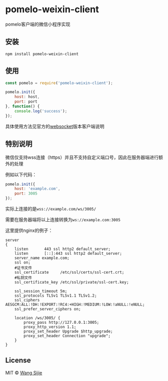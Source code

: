 # pomelo-weixin-client

pomelo客户端的微信小程序实现

## 安装

```
npm install pomelo-weixin-client
```

## 使用

```js
const pomelo = require('pomelo-weixin-client');

pomelo.init({
    host: host,
    port: port
}, function() {
    console.log('success');
});
```

具体使用方法见官方的[websocket](https://github.com/pomelonode/pomelo-jsclient-websocket)版本客户端说明

## 特别说明

微信仅支持wss连接（https）并且不支持自定义端口号，因此在服务器端进行额外的处理

例如以下代码：

```js
pomelo.init({
    host: 'example.com',
    port: 3005
});
```

实际上连接的是```wss://example.com/ws/3005/```

需要在服务器端将以上连接转换为```ws://example.com:3005```

这里提供nginx的例子：

```nginx
server
{
    listen       443 ssl http2 default_server;
    listen       [::]:443 ssl http2 default_server;
    server_name example.com;
    ssl on;
    #证书文件
    ssl_certificate     /etc/ssl/certs/ssl-cert.crt;
    #私钥文件
    ssl_certificate_key /etc/ssl/private/ssl-cert.key;

    ssl_session_timeout 5m;
    ssl_protocols TLSv1 TLSv1.1 TLSv1.2;
    ssl_ciphers AESGCM:ALL:!DH:!EXPORT:!RC4:+HIGH:!MEDIUM:!LOW:!aNULL:!eNULL;
    ssl_prefer_server_ciphers on;

    location /ws/3005/ {
        proxy_pass http://127.0.0.1:3005;
        proxy_http_version 1.1;
        proxy_set_header Upgrade $http_upgrade;
        proxy_set_header Connection "upgrade";
    }
}
```

## License

MIT © [Wang Sijie](http://sijie.wang)